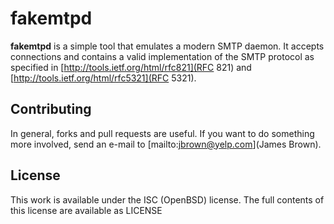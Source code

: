 fakemtpd
========

**fakemtpd** is a simple tool that emulates a modern SMTP daemon. It accepts
connections and contains a valid implementation of the SMTP protocol as specified
in [http://tools.ietf.org/html/rfc821](RFC 821) and
[http://tools.ietf.org/html/rfc5321](RFC 5321).

Contributing
------------
In general, forks and pull requests are useful. If you want to do something more
involved, send an e-mail to [mailto:jbrown@yelp.com](James Brown).

License
-------
This work is available under the ISC (OpenBSD) license. The full contents of this
license are available as LICENSE
